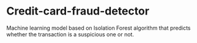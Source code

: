 # Credit-card-fraud-detector
Machine learning model based on Isolation Forest algorithm that predicts whether the transaction is a suspicious one or not.
